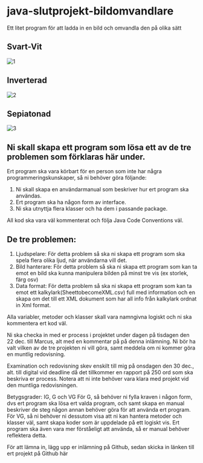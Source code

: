 # java-slutprojekt-bildomvandlare
Ett litet program för att ladda in en bild och omvandla den på olika sätt

## Svart-Vit
![1](https://user-images.githubusercontent.com/70634183/140626392-5b4b8199-8ae1-480b-b700-319b8bdef20f.png)

## Inverterad
![2](https://user-images.githubusercontent.com/70634183/140626391-d195d196-8f52-4e06-891c-dd51324d6633.png)

## Sepiatonad
![3](https://user-images.githubusercontent.com/70634183/140626389-4de0ae35-8ea0-43b4-9176-6b223cfea894.png)


## Ni skall skapa ett program som lösa ett av de tre problemen som förklaras här under.
Ert program ska vara körbart för en person som inte har några programmeringskunskaper, så ni behöver göra följande:
1. Ni skall skapa en användarmanual som beskriver hur ert program ska användas.
2. Ert program ska ha någon form av interface.
3. Ni ska utnyttja flera klasser och ha dem i passande package.

All kod ska vara väl kommenterat och följa Java Code Conventions väl.

## De tre problemen:
1. Ljudspelare: För detta problem så ska ni skapa ett program som ska spela flera olika ljud, när användarna vill det.
2. Bild hanterare: För detta problem så ska ni skapa ett program som kan ta emot en bild ska kunna manipulera bilden på minst tre vis (ex storlek, färg osv)
3. Data format: För detta problem så ska ni skapa ett program som kan ta emot ett kalkylark(SheettobecomeXML.csv) full med information och en skapa om det till ett XML dokument som har all info från kalkylark ordnat in Xml format.

Alla variabler, metoder och klasser skall vara namngivna logiskt och ni ska kommentera ert kod väl.


Ni ska checka in med er process i projektet under dagen på tisdagen den 22 dec. till Marcus, alt med en kommentar på på denna inlämning.
Ni bör ha valt vilken av de tre projekten ni vill göra, samt meddela om ni kommer göra en muntlig redovisning.

Examination och redovisning skev enskilt till mig på onsdagen den 30 dec., alt. till digital vid deadline då det tillkommer en rapport på 250 ord som ska beskriva er process.
Notera att ni inte behöver vara klara med projekt vid den muntliga redovisningen.


Betygsgrader: IG, G och VG
För G, så behöver ni fylla kraven i någon form, dvs ert program ska lösa ert valda program, och samt skapa en manual beskriver de steg någon annan behöver göra för att använda ert program.
För VG, så ni behöver ni dessutom visa att ni kan hantera metoder och klasser väl, samt skapa koder som är uppdelade på ett logiskt vis. Ert program ska även vara mer förståeligt att använda, så er manual behöver reflektera detta.


För att lämna in, lägg upp er inlämning på Github, sedan skicka in länken till ert projekt på Github här
